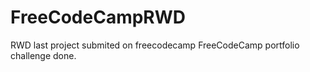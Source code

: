 # FreeCodeCampRWD
RWD last project submited on freecodecamp 
FreeCodeCamp portfolio challenge done.

